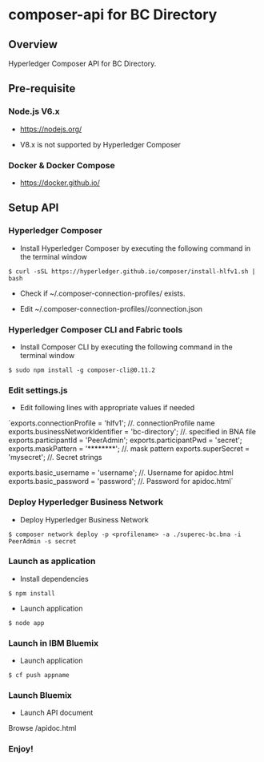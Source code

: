 # composer-api for BC Directory

## Overview

Hyperledger Composer API for BC Directory.

## Pre-requisite

### Node.js V6.x

- https://nodejs.org/

- V8.x is not supported by Hyperledger Composer

### Docker & Docker Compose

- https://docker.github.io/

## Setup API

### Hyperledger Composer

- Install Hyperledger Composer by executing the following command in the terminal window

`$ curl -sSL https://hyperledger.github.io/composer/install-hlfv1.sh | bash`

- Check if ~/.composer-connection-profiles/ exists.

- Edit ~/.composer-connection-profiles/<profilename>/connection.json

### Hyperledger Composer CLI and Fabric tools

- Install Composer CLI by executing the following command in the terminal window

`$ sudo npm install -g composer-cli@0.11.2`

### Edit settings.js

- Edit following lines with appropriate values if needed

`exports.connectionProfile = 'hlfv1';                //. connectionProfile name
exports.businessNetworkIdentifier = 'bc-directory';  //. specified in BNA file
exports.participantId = 'PeerAdmin';
exports.participantPwd = 'secret';
exports.maskPattern = '********';                    //. mask pattern
exports.superSecret = 'mysecret';                    //. Secret strings

exports.basic_username = 'username';                 //. Username for apidoc.html
exports.basic_password = 'password';                 //. Password for apidoc.html`

### Deploy Hyperledger Business Network

- Deploy Hyperledger Business Network

`$ composer network deploy -p <profilename> -a ./superec-bc.bna -i PeerAdmin -s secret`

### Launch as application

- Install dependencies

`$ npm install`

- Launch application

`$ node app`

### Launch in IBM Bluemix

- Launch application

`$ cf push appname`

### Launch Bluemix

- Launch API document

Browse /apidoc.html

### Enjoy!

